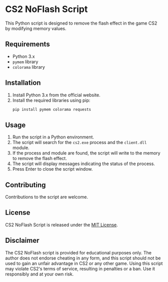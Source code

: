 # CS2 NoFlash Script

This Python script is designed to remove the flash effect in the game CS2 by modifying memory values.

## Requirements
- Python 3.x
- `pymem` library
- `colorama` library

## Installation
1. Install Python 3.x from the official website.
2. Install the required libraries using pip:
   ```bash
   pip install pymem colorama requests
   ```

## Usage
1. Run the script in a Python environment.
2. The script will search for the `cs2.exe` process and the `client.dll` module.
3. If the process and module are found, the script will write to the memory to remove the flash effect.
4. The script will display messages indicating the status of the process.
5. Press Enter to close the script window.

## Contributing

Contributions to the script are welcome.

## License

CS2 NoFlash Script is released under the [MIT License](LICENSE).

## Disclaimer

The CS2 NoFlash script is provided for educational purposes only. The author does not endorse cheating in any form, and this script should not be used to gain an unfair advantage in CS2 or any other game. Using this script may violate CS2's terms of service, resulting in penalties or a ban. Use it responsibly and at your own risk.